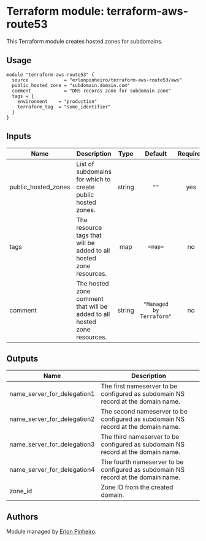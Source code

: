# Terraform module: terraform-aws-route53

This Terraform module creates hosted zones for subdomains.


## Usage

```hcl
module "terraform-aws-route53" {
  source             = "erlonpinheiro/terraform-aws-route53/aws"
  public_hosted_zone = "subdomain.domain.com"
  comment            = "DNS records zone for subdomain zone"
  tags = {
    environment    = "production"
    terraform_tag  = "some_identifier"
  }
}
```


## Inputs

| Name | Description | Type | Default | Required |
|------|-------------|:----:|:-----:|:-----:|
| public\_hosted\_zones | List of subdomains for which to create public hosted zones. | string | `""` | yes |
| tags | The resource tags that will be added to all hosted zone resources. | map | `<map>` | no |
| comment | The hosted zone comment that will be added to all hosted zone resources. | string | `"Managed by Terraform"` | no |


## Outputs

| Name | Description |
|------|-------------|
| name\_server\_for\_delegation1 | The first nameserver to be configured as subdomain NS record at the domain name. |
| name\_server\_for\_delegation2 | The second nameserver to be configured as subdomain NS record at the domain name. |
| name\_server\_for\_delegation3 | The third nameserver to be configured as subdomain NS record at the domain name. |
| name\_server\_for\_delegation4 | The fourth nameserver to be configured as subdomain NS record at the domain name. |
| zone\_id | Zone ID from the created domain. |


## Authors

Module managed by [Erlon Pinheiro](https://github.com/erlonpinheiro). 
